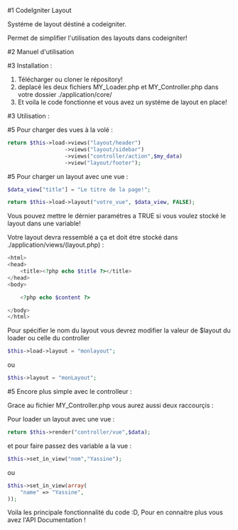 #1 CodeIgniter Layout

Systéme de layout déstiné a codeigniter.

Permet de simplifier l'utilisation des layouts dans codeigniter!

#2 Manuel d'utilisation

#3 Installation :

1. Télécharger ou cloner le répository!
2. deplacé les deux fichiers MY_Loader.php et MY_Controller.php dans votre dossier ./application/core/
3. Et voila le code fonctionne et vous avez un systéme de layout en place! 

#3 Utilisation : 

#5 Pour charger des vues à la volé :

```php
return $this->load->views("layout/header")
				  ->views("layout/sidebar")
				  ->views("controller/action",$my_data)
				  ->view("layout/footer");
```

#5 Pour charger un layout avec une vue :

```php
$data_view["title"] = "Le titre de la page!";

return $this->load->layout("votre_vue", $data_view, FALSE);
```

Vous pouvez mettre le dérnier paramétres a TRUE si vous voulez stocké le layout dans une variable!

Votre layout devra ressemblé a ça et doit étre stocké dans ./application/views/(layout.php) : 

```php
<html>
<head>
	<title><?php echo $title ?></title>
</head>
<body>

	<?php echo $content ?>

</body>
</html>
```

Pour spécifier le nom du layout vous devrez modifier la valeur de $layout du loader ou celle du controller

```php
$this->load->layout = "monlayout";
```

ou

```php
$this->layout = "monLayout";
```

#5 Encore plus simple avec le controlleur :

Grace au fichier MY_Controller.php vous aurez aussi deux raccourçis : 

Pour loader un layout avec une vue : 

```php
return $this->render("controller/vue",$data);
```

et pour faire passez des variable a la vue : 

```php
$this->set_in_view("nom","Yassine");
```

ou 

```php
$this->set_in_view(array(
	"name" => "Yassine",
));
```

Voila les principale fonctionnalité du code :D, Pour en connaitre plus vous avez l'API Documentation !